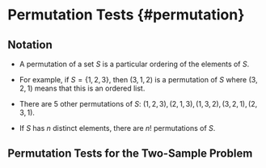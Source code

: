 # Permutation Tests {#permutation}

## Notation

* A permutation of a set $S$ is a particular ordering of the elements of $S$.

* For example, if $S = \{1,2,3\}$, then $(3,1,2)$ is a permutation of $S$ where 
$(3, 2, 1)$ means that this is an ordered list.

* There are $5$ other permutations of $S$: $(1,2,3), (2,1,3), (1,3,2), (3,2,1), (2, 3, 1)$. 

* If $S$ has $n$ distinct elements, there are $n!$ permutations of $S$. 

## Permutation Tests for the Two-Sample Problem
